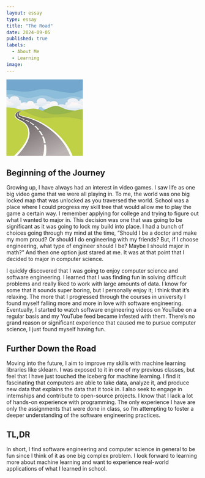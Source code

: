```yaml
---
layout: essay
type: essay
title: "The Road"
date: 2024-09-05
published: true
labels:
  - About Me
  - Learning
image: 
---
```

<img width="200px" class="rounded float-start pe-4" src="../img/4d28d22706802247efcdfeb365569713.jpg">

## Beginning of the Journey
  Growing up, I have always had an interest in video games. I saw life as one big video game that we were all playing in. To me, the world was one big locked map that was unlocked as you traversed the world. School was a place where I could progress my skill tree that would allow me to play the game a certain way. I remember applying for college and trying to figure out what I wanted to major in. This decision was one that was going to be significant as it was going to lock my build into place. I had a bunch of choices going through my mind at the time, “Should I be a doctor and make my mom proud? Or should I do engineering with my friends? But, if I choose engineering, what type of engineer should I be? Maybe I should major in math?” And then one option just stared at me. It was at that point that I decided to major in computer science. 

  I quickly discovered that I was going to enjoy computer science and software engineering. I learned that I was finding fun in solving difficult problems and really liked to work with large amounts of data. I know for some that it sounds super boring, but I personally enjoy it; I think that it’s relaxing. The more that I progressed through the courses in university I found myself falling more and more in love with software engineering. Eventually, I started to watch software engineering videos on YouTube on a regular basis and my YouTube feed became infested with them. There’s no grand reason or significant experience that caused me to pursue computer science, I just found myself having fun.

## Further Down the Road
  Moving into the future, I aim to improve my skills with machine learning libraries like sklearn. I was exposed to it in one of my previous classes, but feel that I have just touched the iceberg for machine learning. I find it fascinating that computers are able to take data, analyze it, and produce new data that explains the data that it took in. I also seek to engage in internships and contribute to open-source projects. I know that I lack a lot of hands-on experience with programming. The only experience I have are only the assignments that were done in class, so I’m attempting to foster a deeper understanding of the software engineering practices. 

## TL,DR
  In short, I find software engineering and computer science in general to be fun since I think of it as one big complex problem. I look forward to learning more about machine learning and want to experience real-world applications of what I learned in school.
